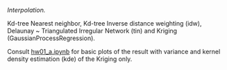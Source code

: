 *Interpolation.*

Kd-tree Nearest neighbor, Kd-tree Inverse distance weighting (idw), Delaunay ~ Triangulated Irregular Network (tin) and Kriging (GaussianProcessRegression).

Consult [hw01_a.ipynb](https://github.com/AdrianKriger/terrain101/blob/main/hw01_a/hw01_a.ipynb) for basic plots of the result with variance and kernel density estimation (kde) of the Kriging only.
